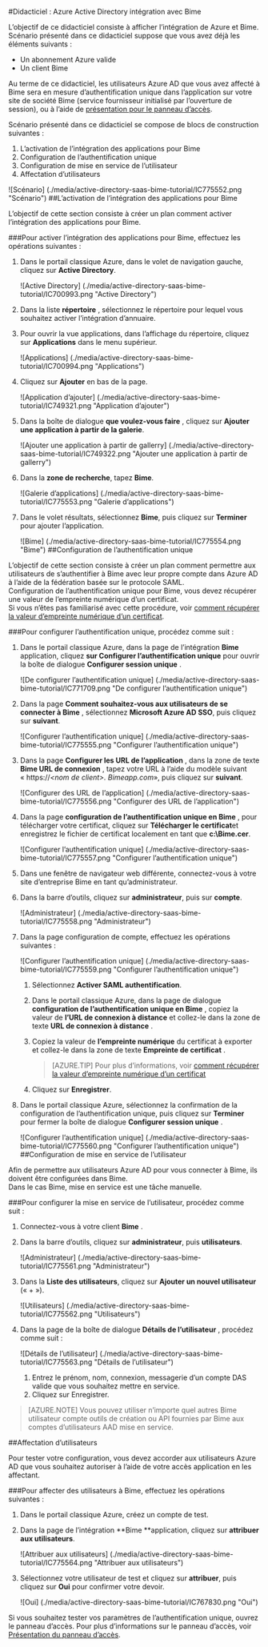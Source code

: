 <properties 
    pageTitle="Didacticiel : Azure Active Directory intégration avec Bime | Microsoft Azure" 
    description="Découvrez comment utiliser Bime avec Azure Active Directory pour activer l’authentification unique, la mise en service automatisé et bien plus encore !" 
    services="active-directory" 
    authors="jeevansd"  
    documentationCenter="na" 
    manager="femila"/>
<tags 
    ms.service="active-directory" 
    ms.devlang="na" 
    ms.topic="article" 
    ms.tgt_pltfrm="na" 
    ms.workload="identity" 
    ms.date="09/29/2016" 
    ms.author="jeedes" />

#<a name="tutorial-azure-active-directory-integration-with-bime"></a>Didacticiel : Azure Active Directory intégration avec Bime

L’objectif de ce didacticiel consiste à afficher l’intégration de Azure et Bime.  
Scénario présenté dans ce didacticiel suppose que vous avez déjà les éléments suivants :

-   Un abonnement Azure valide
-   Un client Bime

Au terme de ce didacticiel, les utilisateurs Azure AD que vous avez affecté à Bime sera en mesure d’authentification unique dans l’application sur votre site de société Bime (service fournisseur initialisé par l’ouverture de session), ou à l’aide de [présentation pour le panneau d’accès](active-directory-saas-access-panel-introduction.md).

Scénario présenté dans ce didacticiel se compose de blocs de construction suivantes :

1.  L’activation de l’intégration des applications pour Bime
2.  Configuration de l’authentification unique
3.  Configuration de mise en service de l’utilisateur
4.  Affectation d’utilisateurs

![Scénario] (./media/active-directory-saas-bime-tutorial/IC775552.png "Scénario")
##<a name="enabling-the-application-integration-for-bime"></a>L’activation de l’intégration des applications pour Bime

L’objectif de cette section consiste à créer un plan comment activer l’intégration des applications pour Bime.

###<a name="to-enable-the-application-integration-for-bime-perform-the-following-steps"></a>Pour activer l’intégration des applications pour Bime, effectuez les opérations suivantes :

1.  Dans le portail classique Azure, dans le volet de navigation gauche, cliquez sur **Active Directory**.

    ![Active Directory] (./media/active-directory-saas-bime-tutorial/IC700993.png "Active Directory")

2.  Dans la liste **répertoire** , sélectionnez le répertoire pour lequel vous souhaitez activer l’intégration d’annuaire.

3.  Pour ouvrir la vue applications, dans l’affichage du répertoire, cliquez sur **Applications** dans le menu supérieur.

    ![Applications] (./media/active-directory-saas-bime-tutorial/IC700994.png "Applications")

4.  Cliquez sur **Ajouter** en bas de la page.

    ![Application d’ajouter] (./media/active-directory-saas-bime-tutorial/IC749321.png "Application d’ajouter")

5.  Dans la boîte de dialogue **que voulez-vous faire** , cliquez sur **Ajouter une application à partir de la galerie**.

    ![Ajouter une application à partir de gallerry] (./media/active-directory-saas-bime-tutorial/IC749322.png "Ajouter une application à partir de gallerry")

6.  Dans la **zone de recherche**, tapez **Bime**.

    ![Galerie d’applications] (./media/active-directory-saas-bime-tutorial/IC775553.png "Galerie d’applications")

7.  Dans le volet résultats, sélectionnez **Bime**, puis cliquez sur **Terminer** pour ajouter l’application.

    ![Bime] (./media/active-directory-saas-bime-tutorial/IC775554.png "Bime")
##<a name="configuring-single-sign-on"></a>Configuration de l’authentification unique

L’objectif de cette section consiste à créer un plan comment permettre aux utilisateurs de s’authentifier à Bime avec leur propre compte dans Azure AD à l’aide de la fédération basée sur le protocole SAML.  
Configuration de l’authentification unique pour Bime, vous devez récupérer une valeur de l’empreinte numérique d’un certificat.  
Si vous n’êtes pas familiarisé avec cette procédure, voir [comment récupérer la valeur d’empreinte numérique d’un certificat](http://youtu.be/YKQF266SAxI).

###<a name="to-configure-single-sign-on-perform-the-following-steps"></a>Pour configurer l’authentification unique, procédez comme suit :

1.  Dans le portail classique Azure, dans la page de l’intégration **Bime** application, cliquez **sur Configurer l’authentification unique** pour ouvrir la boîte de dialogue **Configurer session unique** .

    ![De configurer l’authentification unique] (./media/active-directory-saas-bime-tutorial/IC771709.png "De configurer l’authentification unique")

2.  Dans la page **Comment souhaitez-vous aux utilisateurs de se connecter à Bime** , sélectionnez **Microsoft Azure AD SSO**, puis cliquez sur **suivant**.

    ![Configurer l’authentification unique] (./media/active-directory-saas-bime-tutorial/IC775555.png "Configurer l’authentification unique")

3.  Dans la page **Configurer les URL de l’application** , dans la zone de texte **Bime URL de connexion** , tapez votre URL à l’aide du modèle suivant « https://*\<nom de client\>. Bimeapp.com*», puis cliquez sur **suivant**.

    ![Configurer des URL de l’application] (./media/active-directory-saas-bime-tutorial/IC775556.png "Configurer des URL de l’application")

4.  Dans la page **configuration de l’authentification unique en Bime** , pour télécharger votre certificat, cliquez sur **Télécharger le certificat**et enregistrez le fichier de certificat localement en tant que **c:\\Bime.cer**.

    ![Configurer l’authentification unique] (./media/active-directory-saas-bime-tutorial/IC775557.png "Configurer l’authentification unique")

5.  Dans une fenêtre de navigateur web différente, connectez-vous à votre site d’entreprise Bime en tant qu’administrateur.

6.  Dans la barre d’outils, cliquez sur **administrateur**, puis sur **compte**.

    ![Administrateur] (./media/active-directory-saas-bime-tutorial/IC775558.png "Administrateur")

7.  Dans la page configuration de compte, effectuez les opérations suivantes :

    ![Configurer l’authentification unique] (./media/active-directory-saas-bime-tutorial/IC775559.png "Configurer l’authentification unique")

    1.  Sélectionnez **Activer SAML authentification**.
    2.  Dans le portail classique Azure, dans la page de dialogue **configuration de l’authentification unique en Bime** , copiez la valeur de **l’URL de connexion à distance** et collez-le dans la zone de texte **URL de connexion à distance** .
    3.  Copiez la valeur de **l’empreinte numérique** du certificat à exporter et collez-le dans la zone de texte **Empreinte de certificat** .  

        >[AZURE.TIP] Pour plus d’informations, voir [comment récupérer la valeur d’empreinte numérique d’un certificat](http://youtu.be/YKQF266SAxI)

    4.  Cliquez sur **Enregistrer**.

8.  Dans le portail classique Azure, sélectionnez la confirmation de la configuration de l’authentification unique, puis cliquez sur **Terminer** pour fermer la boîte de dialogue **Configurer session unique** .

    ![Configurer l’authentification unique] (./media/active-directory-saas-bime-tutorial/IC775560.png "Configurer l’authentification unique")
##<a name="configuring-user-provisioning"></a>Configuration de mise en service de l’utilisateur

Afin de permettre aux utilisateurs Azure AD pour vous connecter à Bime, ils doivent être configurées dans Bime.  
Dans le cas Bime, mise en service est une tâche manuelle.

###<a name="to-configure-user-provisioning-perform-the-following-steps"></a>Pour configurer la mise en service de l’utilisateur, procédez comme suit :

1.  Connectez-vous à votre client **Bime** .

2.  Dans la barre d’outils, cliquez sur **administrateur**, puis **utilisateurs**.

    ![Administrateur] (./media/active-directory-saas-bime-tutorial/IC775561.png "Administrateur")

3.  Dans la **Liste des utilisateurs**, cliquez sur **Ajouter un nouvel utilisateur** (« + »).

    ![Utilisateurs] (./media/active-directory-saas-bime-tutorial/IC775562.png "Utilisateurs")

4.  Dans la page de la boîte de dialogue **Détails de l’utilisateur** , procédez comme suit :

    ![Détails de l’utilisateur] (./media/active-directory-saas-bime-tutorial/IC775563.png "Détails de l’utilisateur")

    1.  Entrez le prénom, nom, connexion, messagerie d’un compte DAS valide que vous souhaitez mettre en service.
    2.  Cliquez sur Enregistrer.

>[AZURE.NOTE] Vous pouvez utiliser n’importe quel autres Bime utilisateur compte outils de création ou API fournies par Bime aux comptes d’utilisateurs AAD mise en service.

##<a name="assigning-users"></a>Affectation d’utilisateurs

Pour tester votre configuration, vous devez accorder aux utilisateurs Azure AD que vous souhaitez autoriser à l’aide de votre accès application en les affectant.

###<a name="to-assign-users-to-bime-perform-the-following-steps"></a>Pour affecter des utilisateurs à Bime, effectuez les opérations suivantes :

1.  Dans le portail classique Azure, créez un compte de test.

2.  Dans la page de l’intégration **Bime **application, cliquez sur **attribuer aux utilisateurs**.

    ![Attribuer aux utilisateurs] (./media/active-directory-saas-bime-tutorial/IC775564.png "Attribuer aux utilisateurs")

3.  Sélectionnez votre utilisateur de test et cliquez sur **attribuer**, puis cliquez sur **Oui** pour confirmer votre devoir.

    ![Oui] (./media/active-directory-saas-bime-tutorial/IC767830.png "Oui")

Si vous souhaitez tester vos paramètres de l’authentification unique, ouvrez le panneau d’accès. Pour plus d’informations sur le panneau d’accès, voir [Présentation du panneau d’accès](active-directory-saas-access-panel-introduction.md).
